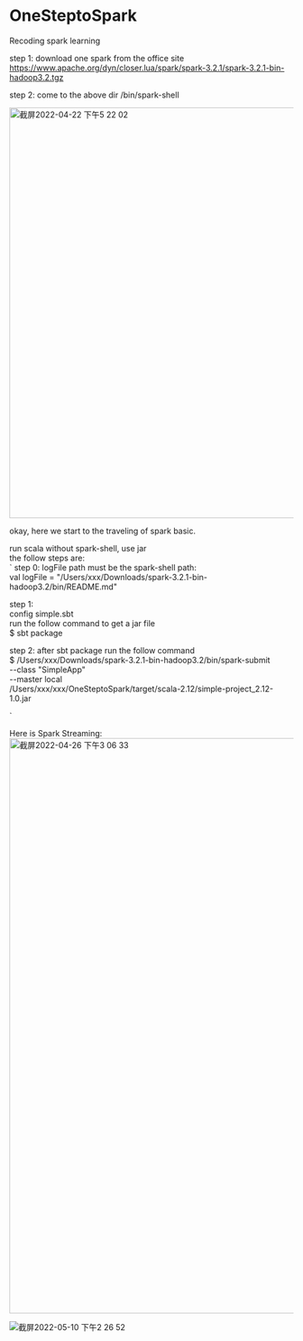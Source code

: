 # OneSteptoSpark
Recoding spark learning <br>

step 1: download one spark from the office site<br>
https://www.apache.org/dyn/closer.lua/spark/spark-3.2.1/spark-3.2.1-bin-hadoop3.2.tgz<br>

step 2: come to the above dir /bin/spark-shell<br>

<img width="728" alt="截屏2022-04-22 下午5 22 02" src="https://user-images.githubusercontent.com/37787934/164677739-729cd41e-1f61-45a0-94f4-620cb708c77c.png">

okay, here we start to the traveling of spark basic.<br>

run scala without spark-shell, use jar<br>
the follow steps are: <br>
`
step 0: logFile path must be the spark-shell path:<br>
    val logFile = "/Users/xxx/Downloads/spark-3.2.1-bin-hadoop3.2/bin/README.md"<br>

step 1:<br>
config simple.sbt<br>
run the follow command to get a jar file<br>
$ sbt package<br>


step 2: after sbt package run the follow command<br>
$ /Users/xxx/Downloads/spark-3.2.1-bin-hadoop3.2/bin/spark-submit \
  --class "SimpleApp" \
  --master local \
/Users/xxx/xxx/OneSteptoSpark/target/scala-2.12/simple-project_2.12-1.0.jar


`

Here is Spark Streaming: <br>
<img width="1020" alt="截屏2022-04-26 下午3 06 33" src="https://user-images.githubusercontent.com/37787934/165242497-9690e902-3f18-415b-9b43-9f2a7625abdf.png">

![截屏2022-05-10 下午2 26 52](https://user-images.githubusercontent.com/37787934/167562405-c8fed238-01c0-4d98-8f3a-b03419d7ab40.png)

